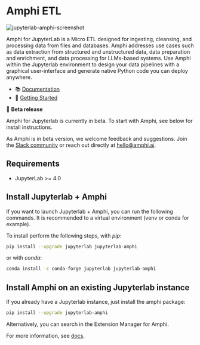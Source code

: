 # Amphi ETL

![jupyterlab-amphi-screenshot](https://github.com/amphi-ai/jupyterlab-amphi/assets/15718239/1a7edcb9-ca43-4d44-867d-4535229c4ed6)

Amphi for JupyterLab is a Micro ETL designed for ingesting, cleansing, and processing data from files and databases.
Amphi addresses use cases such as data extraction from structured and unstructured data, data preparation and enrichment, and data processing for LLMs-based systems. 
Use Amphi within the Jupyterlab environment to design your data pipelines with a graphical user-interface and generate native Python code you can deploy anywhere.

 - 📚 [Documentation](https://docs.amphi.ai)
 - 🚀 [Getting Started](https://docs.amphi.ai/welcome) 

📣 **Beta release**

Amphi for Jupyterlab is currently in beta. To start with Amphi, see below for install instructions.

As Amphi is in beta version, we welcome feedback and suggestions. Join the [Slack community](https://join.slack.com/t/amphi-ai/shared_invite/zt-2ci2ptvoy-FENw8AW4ISDXUmz8wcd3bw) or reach out directly at hello@amphi.ai.

## Requirements

- JupyterLab >= 4.0

## Install Jupyterlab + Amphi

If you want to launch Jupyterlab + Amphi, you can run the following commands. It is recommended to a virtual environment (venv or conda for example).

To install perform the following steps, with _pip_:

```bash
pip install --upgrade jupyterlab jupyterlab-amphi
```

or with _conda_:

```bash
conda install -c conda-forge jupyterlab jupyterlab-amphi
```
## Install Amphi on an existing Jupyterlab instance

If you already have a Jupyterlab instance, just install the amphi package:

```bash
pip install --upgrade jupyterlab-amphi
```

Alternatively, you can search in the Extension Manager for Amphi.

For more information, see [docs](https://docs.amphi.ai).
